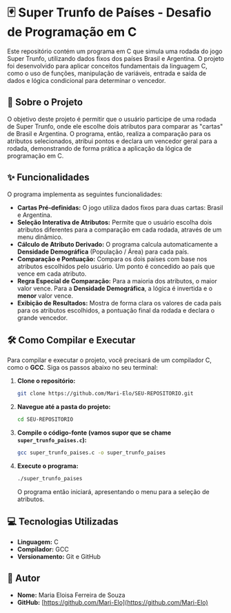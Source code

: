# 🃏 Super Trunfo de Países - Desafio de Programação em C

Este repositório contém um programa em C que simula uma rodada do jogo Super Trunfo, utilizando dados fixos dos países Brasil e Argentina. O projeto foi desenvolvido para aplicar conceitos fundamentais da linguagem C, como o uso de funções, manipulação de variáveis, entrada e saída de dados e lógica condicional para determinar o vencedor.

## 📜 Sobre o Projeto

O objetivo deste projeto é permitir que o usuário participe de uma rodada de Super Trunfo, onde ele escolhe dois atributos para comparar as "cartas" de Brasil e Argentina. O programa, então, realiza a comparação para os atributos selecionados, atribui pontos e declara um vencedor geral para a rodada, demonstrando de forma prática a aplicação da lógica de programação em C.

## ✨ Funcionalidades

O programa implementa as seguintes funcionalidades:

  * **Cartas Pré-definidas:** O jogo utiliza dados fixos para duas cartas: Brasil e Argentina.
  * **Seleção Interativa de Atributos:** Permite que o usuário escolha dois atributos diferentes para a comparação em cada rodada, através de um menu dinâmico.
  * **Cálculo de Atributo Derivado:** O programa calcula automaticamente a **Densidade Demográfica** (População / Área) para cada país.
  * **Comparação e Pontuação:** Compara os dois países com base nos atributos escolhidos pelo usuário. Um ponto é concedido ao país que vence em cada atributo.
  * **Regra Especial de Comparação:** Para a maioria dos atributos, o maior valor vence. Para a **Densidade Demográfica**, a lógica é invertida e o **menor** valor vence.
  * **Exibição de Resultados:** Mostra de forma clara os valores de cada país para os atributos escolhidos, a pontuação final da rodada e declara o grande vencedor.

## 🛠️ Como Compilar e Executar

Para compilar e executar o projeto, você precisará de um compilador C, como o **GCC**. Siga os passos abaixo no seu terminal:

1.  **Clone o repositório:**

    ```bash
    git clone https://github.com/Mari-Elo/SEU-REPOSITORIO.git
    ```

2.  **Navegue até a pasta do projeto:**

    ```bash
    cd SEU-REPOSITORIO
    ```

3.  **Compile o código-fonte (vamos supor que se chame `super_trunfo_paises.c`):**

    ```bash
    gcc super_trunfo_paises.c -o super_trunfo_paises
    ```

4.  **Execute o programa:**

    ```bash
    ./super_trunfo_paises
    ```

    O programa então iniciará, apresentando o menu para a seleção de atributos.

## 💻 Tecnologias Utilizadas

  * **Linguagem:** C
  * **Compilador:** GCC
  * **Versionamento:** Git e GitHub

## 👤 Autor

  * **Nome:** Maria Eloisa Ferreira de Souza
  * **GitHub:** [https://github.com/Mari-Elo](https://github.com/Mari-Elo)
